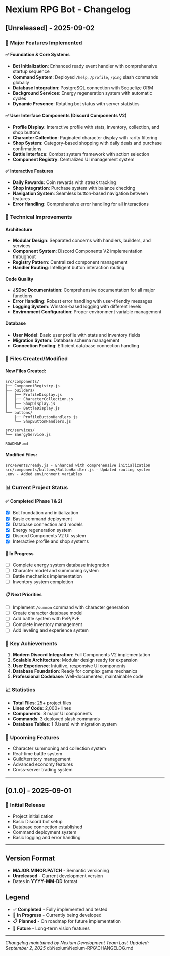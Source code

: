 # Nexium RPG Bot - Changelog

## [Unreleased] - 2025-09-02

### 🎯 **Major Features Implemented**

#### ✅ **Foundation & Core Systems**
- **Bot Initialization**: Enhanced ready event handler with comprehensive startup sequence
- **Command System**: Deployed `/help`, `/profile`, `/ping` slash commands globally
- **Database Integration**: PostgreSQL connection with Sequelize ORM
- **Background Services**: Energy regeneration system with automatic cycles
- **Dynamic Presence**: Rotating bot status with server statistics

#### ✅ **User Interface Components (Discord Components V2)**
- **Profile Display**: Interactive profile with stats, inventory, collection, and shop buttons
- **Character Collection**: Paginated character display with rarity filtering
- **Shop System**: Category-based shopping with daily deals and purchase confirmations
- **Battle Interface**: Combat system framework with action selection
- **Component Registry**: Centralized UI management system

#### ✅ **Interactive Features**
- **Daily Rewards**: Coin rewards with streak tracking
- **Shop Integration**: Purchase system with balance checking
- **Navigation System**: Seamless button-based navigation between features
- **Error Handling**: Comprehensive error handling for all interactions

### 🔧 **Technical Improvements**

#### **Architecture**
- **Modular Design**: Separated concerns with handlers, builders, and services
- **Component System**: Discord Components V2 implementation throughout
- **Registry Pattern**: Centralized component management
- **Handler Routing**: Intelligent button interaction routing

#### **Code Quality**
- **JSDoc Documentation**: Comprehensive documentation for all major functions
- **Error Handling**: Robust error handling with user-friendly messages
- **Logging System**: Winston-based logging with different levels
- **Environment Configuration**: Proper environment variable management

#### **Database**
- **User Model**: Basic user profile with stats and inventory fields
- **Migration System**: Database schema management
- **Connection Pooling**: Efficient database connection handling

### 📁 **Files Created/Modified**

#### **New Files Created:**
```
src/components/
├── ComponentRegistry.js
├── builders/
│   ├── ProfileDisplay.js
│   ├── CharacterCollection.js
│   ├── ShopDisplay.js
│   └── BattleDisplay.js
└── buttons/
    ├── ProfileButtonHandlers.js
    └── ShopButtonHandlers.js

src/services/
└── EnergyService.js

ROADMAP.md
```

#### **Modified Files:**
```
src/events/ready.js - Enhanced with comprehensive initialization
src/components/buttons/ButtonHandler.js - Updated routing system
.env - Added environment variables
```

### 📊 **Current Project Status**

#### **✅ Completed (Phase 1 & 2)**
- [x] Bot foundation and initialization
- [x] Basic command deployment
- [x] Database connection and models
- [x] Energy regeneration system
- [x] Discord Components V2 UI system
- [x] Interactive profile and shop systems

#### **🔄 In Progress**
- [ ] Complete energy system database integration
- [ ] Character model and summoning system
- [ ] Battle mechanics implementation
- [ ] Inventory system completion

#### **📋 Next Priorities**
- [ ] Implement `/summon` command with character generation
- [ ] Create character database model
- [ ] Add battle system with PvP/PvE
- [ ] Complete inventory management
- [ ] Add leveling and experience system

### 🎯 **Key Achievements**

1. **Modern Discord Integration**: Full Components V2 implementation
2. **Scalable Architecture**: Modular design ready for expansion
3. **User Experience**: Intuitive, responsive UI components
4. **Database Foundation**: Ready for complex game mechanics
5. **Professional Codebase**: Well-documented, maintainable code

### 📈 **Statistics**
- **Total Files**: 25+ project files
- **Lines of Code**: 2,000+ lines
- **Components**: 8 major UI components
- **Commands**: 3 deployed slash commands
- **Database Tables**: 1 (Users) with migration system

### 🔮 **Upcoming Features**
- Character summoning and collection system
- Real-time battle system
- Guild/territory management
- Advanced economy features
- Cross-server trading system

---

## [0.1.0] - 2025-09-01

### 🎉 **Initial Release**
- Project initialization
- Basic Discord bot setup
- Database connection established
- Command deployment system
- Basic logging and error handling

---

## Version Format
- **MAJOR.MINOR.PATCH** - Semantic versioning
- **Unreleased** - Current development version
- Dates in **YYYY-MM-DD** format

## Legend
- ✅ **Completed** - Fully implemented and tested
- 🔄 **In Progress** - Currently being developed
- 📋 **Planned** - On roadmap for future implementation
- 🔮 **Future** - Long-term vision features

---
*Changelog maintained by Nexium Development Team*
*Last Updated: September 2, 2025*</content>
<parameter name="filePath">d:\Nexium\Nexium-RPG\CHANGELOG.md

